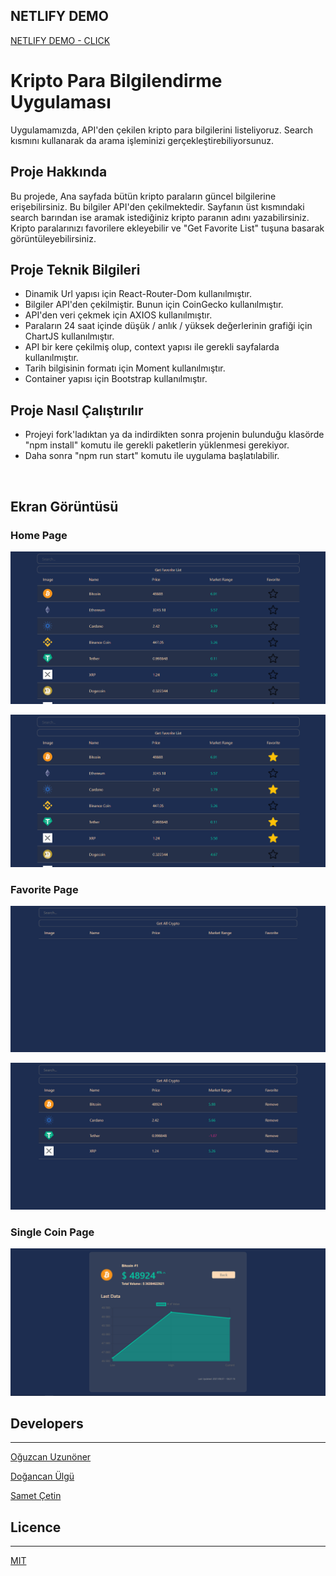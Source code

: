 ## NETLIFY DEMO

[NETLIFY DEMO - CLICK ](https://react-crypto-details.netlify.app/)

# Kripto Para Bilgilendirme Uygulaması

Uygulamamızda, API'den çekilen kripto para bilgilerini listeliyoruz. Search kısmını kullanarak da arama işleminizi gerçekleştirebiliyorsunuz.

## Proje Hakkında

Bu projede, Ana sayfada bütün kripto paraların güncel bilgilerine erişebilirsiniz. Bu bilgiler API'den çekilmektedir. Sayfanın üst kısmındaki search barından ise aramak istediğiniz kripto paranın adını yazabilirsiniz. Kripto paralarınızı favorilere ekleyebilir ve "Get Favorite List" tuşuna basarak görüntüleyebilirsiniz.

## Proje Teknik Bilgileri

* Dinamik Url yapısı için React-Router-Dom kullanılmıştır.
* Bilgiler API'den çekilmiştir. Bunun için CoinGecko kullanılmıştır.
* API'den veri çekmek için AXIOS kullanılmıştır.
* Paraların 24 saat içinde düşük / anlık / yüksek değerlerinin grafiği için ChartJS kullanılmıştır.
* API bir kere çekilmiş olup, context yapısı ile gerekli sayfalarda kullanılmıştır.
* Tarih bilgisinin formatı için Moment kullanılmıştır.
* Container yapısı için Bootstrap kullanılmıştır.



## Proje Nasıl Çalıştırılır

- Projeyi fork'ladıktan ya da indirdikten sonra projenin bulunduğu klasörde "npm install" komutu ile gerekli paketlerin yüklenmesi gerekiyor.
- Daha sonra "npm run start" komutu ile uygulama başlatılabilir.

<br>

## Ekran Görüntüsü

### Home Page

<p align="center">
  <img src="readme_image/home_1.PNG" alt="Home">
</p>
<p align="center">
  <img src="readme_image/home_2.PNG" alt="Home">
</p>

### Favorite Page

<p align="center">
  <img src="readme_image/favorite_1.PNG" alt="Favorite"/>
</p>
<p align="center">
  <img src="readme_image/favorite_2.PNG" alt="Favorite"/>
</p>

### Single Coin Page

<p align="center">
  <img src="readme_image/single.PNG" alt="Single"/>
</p>

## Developers
---
[Oğuzcan Uzunöner](https://github.com/oguzcanuzunoner)
<br>

[Doğancan Ülgü](https://github.com/dogancanulgu)
<br>

[Samet Çetin](https://github.com/imsamet)


## Licence
---
[MIT](https://choosealicense.com/licenses/mit/)
